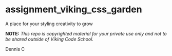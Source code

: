 assignment_viking_css_garden
============================

A place for your styling creativity to grow


**NOTE:** *This repo is copyrighted material for your private use only and not to be shared outside of Viking Code School.*

Dennis C